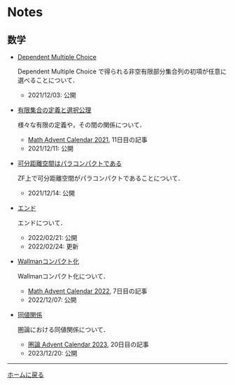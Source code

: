 # Notes

## 数学

- [Dependent Multiple Choice](math/dmc.pdf)

    Dependent Multiple Choice で得られる非空有限部分集合列の初項が任意に選べることについて．

    - 2021/12/03: 公開

- [有限集合の定義と選択公理](math/definitions_of_finite.pdf)

    様々な有限の定義や，その間の関係について．

    - [Math Advent Calendar 2021](https://adventar.org/calendars/6146), 11日目の記事
    - 2021/12/11: 公開

- [可分距離空間はパラコンパクトである](math/separable_metric_space_paracompact.pdf)

    ZF上で可分距離空間がパラコンパクトであることについて．

    - 2021/12/14: 公開

- [エンド](math/end.pdf)

    エンドについて．

    - 2022/02/21: 公開
    - 2022/02/24: 更新

- [Wallmanコンパクト化](math/wallman_compactification.pdf)

    Wallmanコンパクト化について．

    - [Math Advent Calendar 2022](https://adventar.org/calendars/7662), 7日目の記事
    - 2022/12/07: 公開

- [同値関係](math/equivalence_relation.pdf)

    圏論における同値関係について．

    - [圏論 Advent Calendar 2023](https://adventar.org/calendars/8591), 20日目の記事
    - 2023/12/20: 公開

---

[ホームに戻る](index.md)

